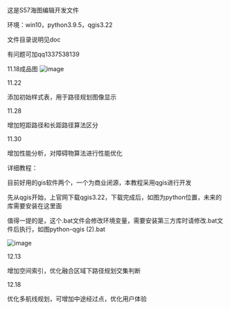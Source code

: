 这是S57海图编辑开发文件

环境：win10，python3.9.5，qgis3.22

文件目录说明见doc

有问题可加qq1337538139


11.18成品图
![image](https://github.com/user-attachments/assets/f002c468-69d0-45e6-b100-50ec594008ce)

11.22

添加初始样式表，用于路径规划图像显示

11.28

增加短距路径和长距路径算法区分

11.30

增加性能分析，对障碍物算法进行性能优化





详细教程：

目前好用的gis软件两个，一个为商业闭源，本教程采用qgis进行开发

先从qgis开始，上官网下载qgis3.22，下载完成后，如图为python位置，未来的库需要安装在这里面

值得一提的是，这个.bat文件会修改环境变量，需要安装第三方库时请修改.bat文件后执行，如图python-qgis (2).bat


![image](https://github.com/user-attachments/assets/afa8adfe-f511-44ed-9d9c-b65d90de7fcf)


12.13

增加空间索引，优化融合区域下路径规划交集判断


12.18

优化多航线规划，可增加中途经过点，优化用户体验


